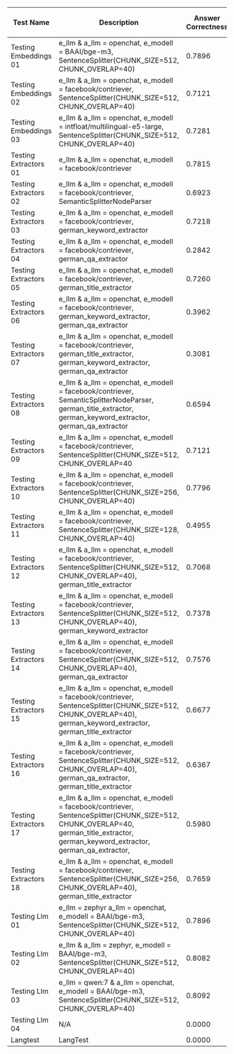 | Test Name | Description | Answer Correctness | Answer Relevancy | Answer Similarity | Context Entity Recall | Context Precision | Context Recall | Context Relevancy | Faithfulness | Harmlessness | Total Score |
| --- | --- | --- | --- | --- | --- | --- | --- | --- | --- | --- | --- |
| Testing Embeddings 01 | e_llm & a_llm = openchat, e_modell = BAAI/bge-m3, SentenceSplitter(CHUNK_SIZE=512, CHUNK_OVERLAP=40) | 0.7896 | 0.9080 | 0.9247 | 0.6949 | 0.9667 | 1.0000 | 0.1212 | 1.0000 | 1.0000 | <span style='color: green'>**0.8228**</span> |
| Testing Embeddings 02 | e_llm & a_llm = openchat, e_modell = facebook/contriever, SentenceSplitter(CHUNK_SIZE=512, CHUNK_OVERLAP=40) | 0.7121 | 0.9007 | 0.9284 | 0.6949 | 1.0000 | 1.0000 | 0.1140 | 1.0000 | 1.0000 | **0.8167** |
| Testing Embeddings 03 | e_llm & a_llm = openchat, e_modell = intfloat/multilingual-e5-large, SentenceSplitter(CHUNK_SIZE=512, CHUNK_OVERLAP=40) | 0.7281 | 0.8851 | 0.9274 | 0.6616 | 0.9167 | 1.0000 | 0.1280 | 1.0000 | 1.0000 | **0.8052** |
| Testing Extractors 01 | e_llm & a_llm = openchat, e_modell = facebook/contriever | 0.7815 | 0.8850 | 0.9261 | 0.2616 | 1.0000 | 1.0000 | 0.0705 | 1.0000 | 1.0000 | **0.7694** |
| Testing Extractors 02 | e_llm & a_llm = openchat, e_modell = facebook/contriever, SemanticSplitterNodeParser | 0.6923 | 0.7261 | 0.9075 | 0.4175 | 0.7000 | 0.8000 | 0.0667 | 0.8000 | 1.0000 | **0.6789** |
| Testing Extractors 03 | e_llm & a_llm = openchat, e_modell = facebook/contriever, german_keyword_extractor | 0.7218 | 0.8918 | 0.9179 | 0.3141 | 1.0000 | 1.0000 | 0.0595 | 1.0000 | 1.0000 | **0.7672** |
| Testing Extractors 04 | e_llm & a_llm = openchat, e_modell = facebook/contriever, german_qa_extractor | 0.2842 | 0.3356 | 0.7935 | 0.7352 | 1.0000 | 1.0000 | 0.0537 | 0.3100 | 1.0000 | **0.6125** |
| Testing Extractors 05 | e_llm & a_llm = openchat, e_modell = facebook/contriever, german_title_extractor | 0.7260 | 0.8999 | 0.9239 | 0.7063 | 1.0000 | 1.0000 | 0.0470 | 0.9000 | 1.0000 | **0.8003** |
| Testing Extractors 06 | e_llm & a_llm = openchat, e_modell = facebook/contriever, german_keyword_extractor, german_qa_extractor | 0.3962 | 0.3352 | 0.7919 | 0.5468 | 1.0000 | 1.0000 | 0.0591 | 0.3500 | 1.0000 | **0.6088** |
| Testing Extractors 07 | e_llm & a_llm = openchat, e_modell = facebook/contriever, german_title_extractor, german_keyword_extractor, german_qa_extractor | 0.3081 | 0.1671 | 0.7523 | 0.3427 | 0.6667 | 1.0000 | 0.0511 | 0.2000 | 1.0000 | **0.4987** |
| Testing Extractors 08 | e_llm & a_llm = openchat, e_modell = facebook/contriever, SemanticSplitterNodeParser, german_title_extractor, german_keyword_extractor, german_qa_extractor | 0.6594 | 0.7015 | 0.8777 | 0.4640 | 0.8333 | 1.0000 | 0.0690 | 0.7500 | 1.0000 | **0.7061** |
| Testing Extractors 09 | e_llm & a_llm = openchat, e_modell = facebook/contriever, SentenceSplitter(CHUNK_SIZE=512, CHUNK_OVERLAP=40 | 0.7121 | 0.9097 | 0.9284 | 0.6949 | 1.0000 | 1.0000 | 0.1007 | 1.0000 | 1.0000 | **0.8162** |
| Testing Extractors 10 | e_llm & a_llm = openchat, e_modell = facebook/contriever, SentenceSplitter(CHUNK_SIZE=256, CHUNK_OVERLAP=40) | 0.7796 | 0.8892 | 0.9382 | 0.6330 | 0.9667 | 1.0000 | 0.1349 | 1.0000 | 1.0000 | **0.8157** |
| Testing Extractors 11 | e_llm & a_llm = openchat, e_modell = facebook/contriever, SentenceSplitter(CHUNK_SIZE=128, CHUNK_OVERLAP=40) | 0.4955 | 0.3633 | 0.8320 | 0.2556 | 0.7667 | 0.8333 | 0.2679 | 0.4267 | 1.0000 | **0.5823** |
| Testing Extractors 12 | e_llm & a_llm = openchat, e_modell = facebook/contriever, SentenceSplitter(CHUNK_SIZE=512, CHUNK_OVERLAP=40), german_title_extractor | 0.7068 | 0.8822 | 0.9271 | 0.7349 | 1.0000 | 1.0000 | 0.0752 | 0.9500 | 1.0000 | **0.8085** |
| Testing Extractors 13 | e_llm & a_llm = openchat, e_modell = facebook/contriever, SentenceSplitter(CHUNK_SIZE=512, CHUNK_OVERLAP=40), german_keyword_extractor | 0.7378 | 0.8869 | 0.9284 | 0.4793 | 0.9000 | 1.0000 | 0.0586 | 0.8750 | 1.0000 | **0.7629** |
| Testing Extractors 14 | e_llm & a_llm = openchat, e_modell = facebook/contriever, SentenceSplitter(CHUNK_SIZE=512, CHUNK_OVERLAP=40), german_qa_extractor | 0.7576 | 0.8771 | 0.9303 | 0.6014 | 1.0000 | 1.0000 | 0.0353 | 0.9333 | 1.0000 | **0.7928** |
| Testing Extractors 15 | e_llm & a_llm = openchat, e_modell = facebook/contriever, SentenceSplitter(CHUNK_SIZE=512, CHUNK_OVERLAP=40), german_keyword_extractor, german_title_extractor | 0.6677 | 0.8828 | 0.9279 | 0.3965 | 0.9000 | 1.0000 | 0.0495 | 0.8133 | 1.0000 | **0.7375** |
| Testing Extractors 16 | e_llm & a_llm = openchat, e_modell = facebook/contriever, SentenceSplitter(CHUNK_SIZE=512, CHUNK_OVERLAP=40), german_qa_extractor, german_title_extractor | 0.6367 | 0.8674 | 0.9355 | 0.6631 | 0.9667 | 1.0000 | 0.0636 | 0.9667 | 1.0000 | **0.7889** |
| Testing Extractors 17 | e_llm & a_llm = openchat, e_modell = facebook/contriever, SentenceSplitter(CHUNK_SIZE=512, CHUNK_OVERLAP=40, german_title_extractor, german_keyword_extractor, german_qa_extractor, | 0.5980 | 0.8915 | 0.9254 | 0.3786 | 1.0000 | 1.0000 | 0.0476 | 1.0000 | 1.0000 | **0.7601** |
| Testing Extractors 18 | e_llm & a_llm = openchat, e_modell = facebook/contriever, SentenceSplitter(CHUNK_SIZE=256, CHUNK_OVERLAP=40), german_title_extractor | 0.7659 | 0.8938 | 0.9338 | 0.6108 | 0.9167 | 1.0000 | 0.0347 | 1.0000 | 1.0000 | **0.7951** |
| Testing Llm 01 | e_llm = zephyr a_llm = openchat, e_modell = BAAI/bge-m3, SentenceSplitter(CHUNK_SIZE=512, CHUNK_OVERLAP=40) | 0.7896 | 0.9091 | 0.9247 | 0.6949 | 0.9667 | 1.0000 | 0.1520 | 1.0000 | 1.0000 | <span style='color: green'>**0.8263**</span> |
| Testing Llm 02 | e_llm & a_llm = zephyr, e_modell = BAAI/bge-m3, SentenceSplitter(CHUNK_SIZE=512, CHUNK_OVERLAP=40) | 0.8082 | 0.9051 | 0.9366 | 0.6949 | 0.9667 | 1.0000 | 0.1520 | 0.7143 | 1.0000 | **0.7975** |
| Testing Llm 03 | e_llm = qwen:7 & a_llm = openchat, e_modell = BAAI/bge-m3, SentenceSplitter(CHUNK_SIZE=512, CHUNK_OVERLAP=40) | 0.8092 | 0.9181 | 0.9348 | 0.6282 | 0.9667 | 1.0000 | 0.1520 | 1.0000 | 1.0000 | <span style='color: green'>**0.8232**</span> |
| Testing Llm 04 | N/A | 0.0000 | 0.8895 | 0.0000 | 0.6192 | 1.0000 | 1.0000 | 0.1225 | 0.9857 | 0.0000 | **0.7695** |
| Langtest | LangTest | 0.0000 | 0.0000 | 0.0000 | 0.0000 | 0.0000 | 0.0000 | 0.0000 | 0.1875 | 0.0000 | **0.1875** |
